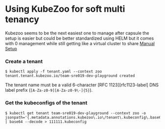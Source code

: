  # Using KubeZoo for soft multi tenancy 

 Kubezoo seems to be the next easiest one to manage after capsule the setup is easier but could be better standardized using HELM but it comes with 0 management while still getting like a virtual cluster to share [Manual Setup](https://github.com/kubewharf/kubezoo/blob/8a3a05f83cfe0576c24d896d898683001bd833e5/docs/manually-setup.md)


 ### Create a tenant

```console
$ kubectl apply -f tenant.yaml --context zoo
tenant.tenant.kubezoo.io/team-sre019-dev-playground created
```

The tenant name must be a valid 6-character [RFC 1123][rfc1123-label] DNS label prefix (`[A-Za-z0-9][A-Za-z0-9\-]{5}`).

### Get the kubeconfigs of the tenant

```console
$ kubectl get tenant team-sre019-dev-playground --context zoo -o jsonpath='{.metadata.annotations.kubezoo\.io\/tenant\.kubeconfig\.base64}' | base64 --decode > 111111.kubeconfig
```